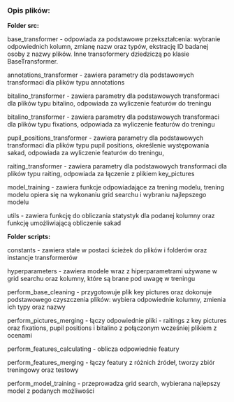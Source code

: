 ### Opis plików:

**Folder src:**

base_transformer - odpowiada za podstawowe przekształcenia: wybranie odpowiednich kolumn, zmianę nazw oraz typów,
ekstrację ID badanej osoby z nazwy plików. Inne transoformery dziedziczą po klasie BaseTransformer.

annotations_transformer - zawiera parametry dla podstawowych transformaci dla plików typu annotations

bitalino_transformer - zawiera parametry dla podstawowych transformaci dla plików typu bitalino,
odpowiada za wyliczenie featurów do treningu

bitalino_transformer - zawiera parametry dla podstawowych transformaci dla plików typu fixations,
odpowiada za wyliczenie featurów do treningu

pupil_positions_transformer - zawiera parametry dla podstawowych transformaci dla plików typu pupil positions,
określenie występowania sakad, odpowiada za wyliczenie featurów do treningu,

raiting_transformer - zawiera parametry dla podstawowych transformaci dla plików typu raiting,
odpowiada za łączenie z plikiem key_pictures

model_training - zawiera funkcje odpowiadające za trening modelu, trening modelu opiera się na wykonaniu grid searchu
i wybraniu najlepszego modelu

utils - zawiera funkcję do obliczania statystyk dla podanej kolumny oraz funkcję umożliwiającą obliczenie sakad

**Folder scripts:**

constants - zawiera stałe w postaci ścieżek do plików i folderów oraz instancje transformerów

hyperparameters - zawiera modele wraz z hiperparametrami używane w grid searchu oraz kolumny, które są brane pod uwagę
w treningu

perform_base_cleaning - przygotowuje plik key pictures oraz dokonuje podstawowego czyszczenia plików:
wybiera odpowiednie kolumny, zmienia ich typy oraz nazwy

perform_pictures_merging - łączy odpowiednie pliki - raitings z key pictures oraz fixations, pupil positions i bitalino
z połączonym wcześniej plikiem z ocenami

perform_features_calculating - oblicza odpowiednie featury

perform_features_merging - łączy featury z różnich źródeł, tworzy zbiór treningowy oraz testowy

perform_model_training - przeprowadza grid search, wybierana najlepszy model z podanych możliwości
